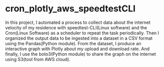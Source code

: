 # cron_plotly_aws_speedtestCLI

In this project, I automated a process to collect data about the internet velocity of my residence with speedtest-CLI(Linux software) and the Cron(Linux Software) as a scheduler to repeat the task periodically. Then I organized the output data to be ingested into a dataset in a CSV format using the Pandas(Python module). From the dataset, I produce an interactive graph with Plotly about my upload and download rate. And finally, I use the boto3(Python module) to share the graph on the internet using S3(tool from AWS cloud). 
